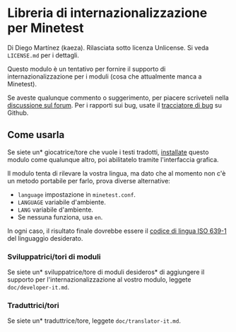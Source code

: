 
# Libreria di internazionalizzazione per Minetest

Di Diego Martínez (kaeza).
Rilasciata sotto licenza Unlicense. Si veda `LICENSE.md` per i dettagli.

Questo modulo è un tentativo per fornire il supporto di internazionalizzazione
per i moduli (cosa che attualmente manca a Minetest).

Se aveste qualunque commento o suggerimento, per piacere scriveteli nella
[discussione sul forum][topic]. Per i rapporti sui bug, usate il
[tracciatore di bug][bugtracker] su Github.

## Come usarla

Se siete un* giocatrice/tore che vuole i testi tradotti,
[installate][installing_mods] questo modulo come qualunque altro,
poi abilitatelo tramite l'interfaccia grafica.

Il modulo tenta di rilevare la vostra lingua, ma dato che al momento non c'è
un metodo portabile per farlo, prova diverse alternative:

* `language` impostazione in `minetest.conf`.
* `LANGUAGE` variabile d'ambiente.
* `LANG` variabile d'ambiente.
* Se nessuna funziona, usa `en`.

In ogni caso, il risultato finale dovrebbe essere il
[codice di lingua ISO 639-1][ISO639-1] del linguaggio desiderato.

### Sviluppatrici/tori di moduli

Se siete un* sviluppatrice/tore di moduli desideros* di aggiungere il supporto
per l'internazionalizzazione al vostro modulo, leggete `doc/developer-it.md`.

### Traduttrici/tori

Se siete un* traduttrice/tore, leggete `doc/translator-it.md`.

[topic]: https://forum.minetest.net/viewtopic.php?id=4929
[bugtracker]: https://github.com/minetest-mods/intllib/issues
[installing_mods]: https://wiki.minetest.net/Installing_mods
[ISO639-1]: https://it.wikipedia.org/wiki/ISO_639-1
